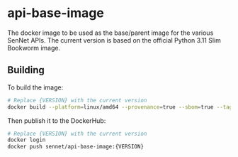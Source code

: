 # api-base-image

The docker image to be used as the base/parent image for the various SenNet APIs. The current version is based on the official Python 3.11 Slim Bookworm image.

## Building
To build the image:
````sh
# Replace {VERSION} with the current version
docker build --platform=linux/amd64 --provenance=true --sbom=true --tag sennet/api-base-image:{VERSION} .
````

Then publish it to the DockerHub:
````sh
# Replace {VERSION} with the current version
docker login
docker push sennet/api-base-image:{VERSION}
````
